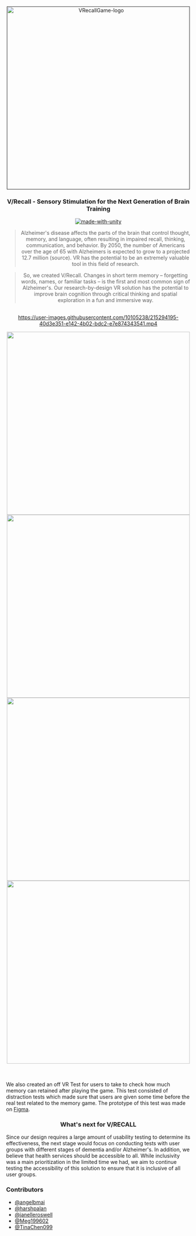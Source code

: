<p align="center">
  <a href="" rel="noopener">
 <img width=500px src="/imgandgifs/Splashscreen.png" alt="VRecallGame-logo"></a>
</p>
<h3 align="center">V/Recall - Sensory Stimulation for the Next Generation of Brain Training</h3>

<div align="center">

[![made-with-unity](https://img.shields.io/badge/made%20with%20-Unity-1f425f.svg)](https://unity3d.com/)
<br>

>Alzheimer's disease affects the parts of the brain that control thought, memory, and language, often resulting in impaired recall, thinking, communication, and behavior. By 2050, the number of Americans over the age of 65 with Alzheimers is expected to grow to a projected 12.7 million (source). VR has the potential to be an extremely valuable tool in this field of research.

>So, we created V/Recall. Changes in short term memory – forgetting words, names, or familiar tasks – is the first and most common sign of Alzheimer's. Our research-by-design VR solution has the potential to improve brain cognition through critical thinking and spatial exploration in a fun and immersive way. 
</div>


<h2 align="center"></h2>
<div align="center">
  

https://user-images.githubusercontent.com/10105238/215294195-40d3e351-e142-4b02-bdc2-e7e874343541.mp4


  <img src ="/imgandgifs/1.gif" width = 500px>
  <img src ="/imgandgifs/2.gif" width = 500px>
  <img src ="/imgandgifs/3.gif" width = 500px>
  <img src ="/imgandgifs/4.gif" width = 500px>
</div>

<br>
<br>

We also created an off VR Test for users to take to check how much memory can retained after playing the game. This test consisted of distraction tests which made sure that users are given some time before the real test related to the memory game. The prototype of this test was made on [Figma](https://www.figma.com/proto/KdSvRZ25V7YsHTsyY9SgQ6/MIT-Hackathon-Interface?node-id=14%3A6&scaling=contain&page-id=0%3A1&starting-point-node-id=14%3A6).

<h3 align="center">What's next for V/RECALL</h3>
Since our design requires a large amount of usability testing to determine its effectiveness, the next stage would focus on conducting tests with user groups with different stages of dementia and/or Alzheimer's. In addition, we believe that health services should be accessible to all. While inclusivity was a main prioritization in the limited time we had, we aim to continue testing the accessibility of this solution to ensure that it is inclusive of all user groups.



### Contributors
- [@angelbmai](https://www.instagram.com/angelbmai/)
- [@harshpalan](https://github.com/harshpalan)
- [@janelleroswell](https://www.linkedin.com/in/janroz/)
- [@Meg199602](https://www.linkedin.com/in/meghana-shanbhogue/)
- [@TinaChen099](https://www.linkedin.com/in/tina-zhizhuang-chen/)

